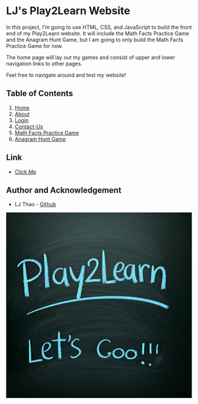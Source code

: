 # LJ's Play2Learn Website
In this project, I'm going to use HTML, CSS, and JavaScript to build the front end of my Play2Learn website. It will include the Math Facts Practice Game and the Anagram Hunt Game, but I am going to only build the Math Facts Practice Game for now. 

The home page will lay out my games and consist of upper and lower navigation links to other pages.

Feel free to navigate around and test my website!

## Table of Contents
1. [Home](index.html)
2. [About](about.html)
3. [Login](login.html)
4. [Contact-Us](contact-us.html)
5. [Math Facts Practice Game](games/math-facts.html)
6. [Anagram Hunt Game](games/anagram-hunt.html)

## Link
- [Click Me](https://ljthao.github.io/play2learn-website-1/)

## Author and Acknowledgement
- LJ Thao - [Github](https://github.com/LJThao)

<p align="center">
    <img src="images/play2learn.png" alt="playtolearn" />
</p>
